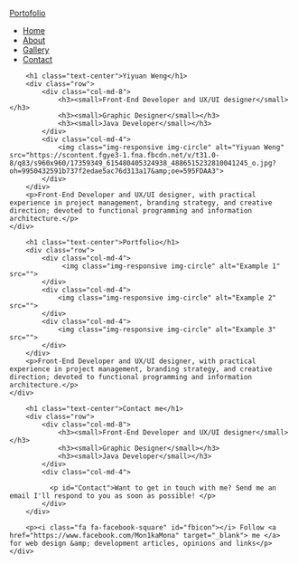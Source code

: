     



<!DOCTYPE html>
<html lang="en">
<head>
  <style type="text/css">
@import url("http://bootswatch.com/simplex/bootstrap.min.css");
   .col-md-8 {
    padding: 50px 30px 50px 80px;
}

.first{
background-color: #FF3 !important;
}
</style>
  <title>Bootstrap Example</title>
  <meta charset="utf-8">
  <meta name="viewport" content="width=device-width, initial-scale=1">
  <link rel="stylesheet" type="text/css"
 href="https://rawgit.com/monika-w/myPortfolio/master/stylesheet/style.css">
  <link rel="stylesheet" href="https://maxcdn.bootstrapcdn.com/bootstrap/3.3.7/css/bootstrap.min.css">
  <link rel="stylesheet" href="https://cdnjs.cloudflare.com/ajax/libs/font-awesome/4.7.0/css/font-awesome.min.css">
  
  <script src="https://ajax.googleapis.com/ajax/libs/jquery/3.2.0/jquery.min.js"></script>
  <script src="https://maxcdn.bootstrapcdn.com/bootstrap/3.3.7/js/bootstrap.min.js"></script>
</head>

<body>
<!-- navbar starts here-->
<nav class="navbar navbar-default">
    <div class="container-fluid">
        <div class="navbar-header">
            <a class="navbar-brand" href="#">Portofolio</a>
        </div>
        <ul class="nav navbar-nav">
            <li class="active"><a href="#">Home</a></li>
            <li><a href="#About">About</a></li>
            <li><a href="#Gallery">Gallery</a></li>
            <li><a href="#Contact">Contact</a></li>
        </ul>
    </div>
</nav>
<!-- navBar ends here-->


<div id="About" class="container-fluid">
    <div class="jumbotron first">

        <h1 class="text-center">Yiyuan Weng</h1>
        <div class="row">
            <div class="col-md-8">
                <h3><small>Front-End Developer and UX/UI designer</small></h3>
                <h3><small>Graphic Designer</small></h3>
                <h3><small>Java Developer</small></h3>
            </div>
            <div class="col-md-4">
                <img class="img-responsive img-circle" alt="Yiyuan Weng" src="https://scontent.fgye3-1.fna.fbcdn.net/v/t31.0-8/q83/s960x960/17359349_615480405324938_4886515232810041245_o.jpg?oh=9950432591b737f2edae5ac76d313a17&amp;oe=595FDAA3">
            </div>
        </div>
        <p>Front-End Developer and UX/UI designer, with practical experience in project management, branding strategy, and creative direction; devoted to functional programming and information architecture.</p>
    </div>
</div><!-- About information ends here -->



<div class="container-fluid">
    <div id="Gallery" class="jumbotron second">

        <h1 class="text-center">Portfolio</h1>
        <div class="row">
            <div class="col-md-4">
                 <img class="img-responsive img-circle" alt="Example 1" src="">
            </div>
            <div class="col-md-4">
                <img class="img-responsive img-circle" alt="Example 2" src="">
            </div>
            <div class="col-md-4">
                <img class="img-responsive img-circle" alt="Example 3" src="">
            </div>
        </div>
        <p>Front-End Developer and UX/UI designer, with practical experience in project management, branding strategy, and creative direction; devoted to functional programming and information architecture.</p>
    </div>
</div><!-- Gallery ends here -->



<div id="About" class="container-fluid">
    <div class="jumbotron third">

        <h1 class="text-center">Contact me</h1>
        <div class="row">
            <div class="col-md-8">
                <h3><small>Front-End Developer and UX/UI designer</small></h3>
                <h3><small>Graphic Designer</small></h3>
                <h3><small>Java Developer</small></h3>
            </div>
            <div class="col-md-4">

              <p id="Contact">Want to get in touch with me? Send me an email I'll respond to you as soon as possible! </p>
            </div>
        </div>
                    
        <p><i class="fa fa-facebook-square" id="fbicon"></i> Follow <a href="https://www.facebook.com/Mon1kaMona" target="_blank"> me </a> for web design &amp; development articles, opinions and links</p>
    </div>
</div><!-- Contact information ends here -->
</body>

</html>
